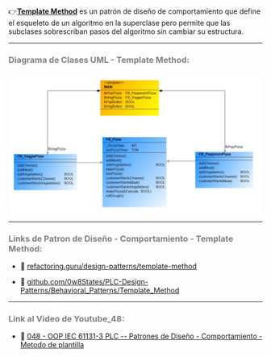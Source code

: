 👉[**Template Method**](https://refactoring.guru/es/design-patterns/template-method) es un patrón de diseño de comportamiento que define el esqueleto de un algoritmo en la superclase pero permite que las subclases sobrescriban pasos del algoritmo sin cambiar su estructura.
***
### <span style="color:grey">Diagrama de Clases UML - Template Method:</span>

![Design_Pattern_Behavioral_Template_Method](../../imagenes/Design_Pattern_Behavioral_Template_Method.JPG)
***
### <span style="color:grey">Links de Patron de Diseño - Comportamiento - Template Method:</span>

- 🔗 [refactoring.guru/design-patterns/template-method](https://refactoring.guru/es/design-patterns/template-method)

- 🔗 [github.com/0w8States/PLC-Design-Patterns/Behavioral_Patterns/Template_Method](https://github.com/0w8States/PLC-Design-Patterns/tree/master/Behavioral_Patterns/Template_Method)
***
### <span style="color:grey">Link al Video de Youtube_48:</span>
- 🔗 [048 - OOP IEC 61131-3 PLC -- Patrones de Diseño - Comportamiento - Metodo de plantilla](https://youtu.be/EQoxcF1BwlM)